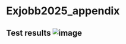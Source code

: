# Exjobb2025_appendix
## Test results ![image](https://github.com/user-attachments/assets/1f4fbd1d-b89e-4a4f-987c-49680e1ca6b9)
